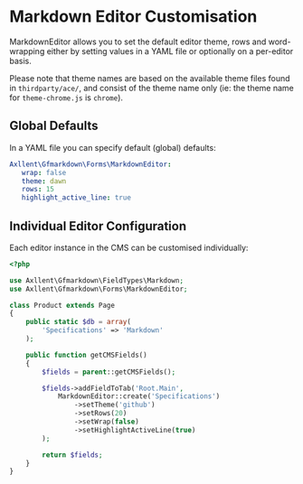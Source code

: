 # Markdown Editor Customisation

MarkdownEditor allows you to set the default editor theme, rows and word-wrapping either by setting values in a YAML file
or optionally on a per-editor basis.

Please note that theme names are based on the available theme files found in `thirdparty/ace/`, and consist of the theme
name only (ie: the theme name for `theme-chrome.js` is `chrome`).

## Global Defaults

In a YAML file you can specify default (global) defaults:

```yaml
Axllent\Gfmarkdown\Forms\MarkdownEditor:
   wrap: false
   theme: dawn
   rows: 15
   highlight_active_line: true
```

## Individual Editor Configuration

Each editor instance in the CMS can be customised individually:

```php
<?php

use Axllent\Gfmarkdown\FieldTypes\Markdown;
use Axllent\Gfmarkdown\Forms\MarkdownEditor;

class Product extends Page
{
    public static $db = array(
        'Specifications' => 'Markdown'
    );

    public function getCMSFields()
    {
        $fields = parent::getCMSFields();

        $fields->addFieldToTab('Root.Main',
            MarkdownEditor::create('Specifications')
                ->setTheme('github')
                ->setRows(20)
                ->setWrap(false)
                ->setHighlightActiveLine(true)
        );

        return $fields;
    }
}

```
